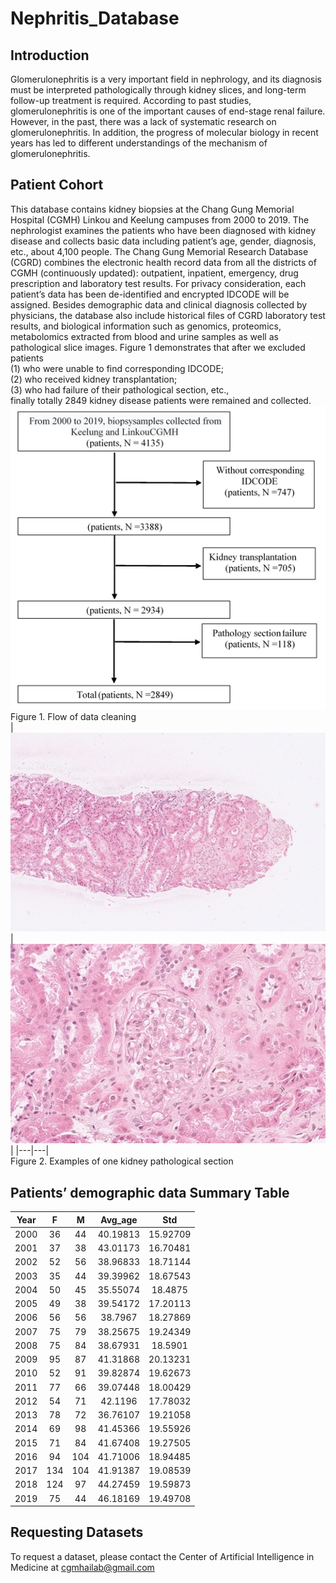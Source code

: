 # Nephritis_Database
## Introduction
Glomerulonephritis is a very important field in nephrology, and its diagnosis must be interpreted pathologically through kidney slices, and long-term follow-up treatment is required. According to past studies, glomerulonephritis is one of the important causes of end-stage renal failure. However, in the past, there was a lack of systematic research on glomerulonephritis. In addition, the progress of molecular biology in recent years has led to different understandings of the mechanism of glomerulonephritis. 
## Patient Cohort
This database contains kidney biopsies at the Chang Gung Memorial Hospital (CGMH) Linkou and Keelung campuses from 2000 to 2019. The nephrologist examines the patients who have been diagnosed with kidney disease and collects basic data including patient’s age, gender, diagnosis, etc., about 4,100 people. The Chang Gung Memorial Research Database (CGRD) combines the electronic health record data from all the districts of CGMH (continuously updated): outpatient, inpatient, emergency, drug prescription and laboratory test results. For privacy consideration, each patient’s data has been de-identified and encrypted IDCODE will be assigned. Besides demographic data and clinical diagnosis collected by physicians, the database also include historical files of CGRD laboratory test results, and biological information such as genomics, proteomics, metabolomics extracted from blood and urine samples as well as pathological slice images. Figure 1 demonstrates that after we excluded patients  
        (1) who were unable to find corresponding IDCODE;  
        (2) who received kidney transplantation;    
        (3) who had failure of their pathological section, etc.,  
finally totally 2849 kidney disease patients were remained and collected.  
![image](https://github.com/xiong-yz/Nephritis_Database/blob/main/flow.png)  
Figure 1. Flow of data cleaning  
| ![kidney pathological section](https://github.com/xiong-yz/Nephritis_Database/blob/main/kidney1.jpg) |  ![kidney pathological section](https://github.com/xiong-yz/Nephritis_Database/blob/main/kidney2.jpg) |
|---|---|  
Figure 2. Examples of one kidney pathological section  

## Patients’ demographic data Summary Table
Year    | F   | M   | Avg_age | Std
:------:|:---:|:---:|:-------:|:------:
2000    | 36  | 44  | 40.19813|15.92709
2001    | 37  | 38  | 43.01173|16.70481
2002    | 52  | 56  | 38.96833|18.71144
2003    | 35  | 44  | 39.39962|18.67543
2004    | 50  | 45  | 35.55074|18.4875
2005    | 49  | 38  | 39.54172|17.20113
2006    | 56  | 56  | 38.7967 |18.27869
2007    | 75  | 79  | 38.25675|19.24349
2008    | 75  | 84  | 38.67931|18.5901
2009    | 95  | 87  | 41.31868|20.13231
2010    | 52  | 91  | 39.82874|19.62673
2011    | 77  | 66  | 39.07448|18.00429
2012    | 54  | 71  | 42.1196 |17.78032
2013    | 78  | 72  | 36.76107|19.21058
2014    | 69  | 98  | 41.45366|19.55926
2015    | 71  | 84  | 41.67408|19.27505
2016    | 94  | 104 | 41.71006|18.94485
2017    | 134 | 104 | 41.91387|19.08539
2018    | 124 | 97  | 44.27459|19.59873
2019    | 75  | 44  | 46.18169|19.49708
## Requesting Datasets
To request a dataset, please contact the Center of Artificial Intelligence in Medicine at [cgmhailab@gmail.com](cgmhailab@gmail.com)
